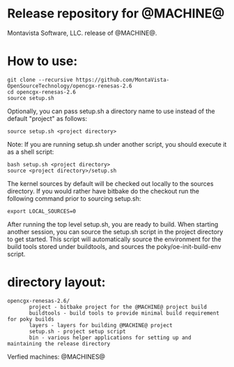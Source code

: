 # Release repository for @MACHINE@

Montavista Software, LLC. release of @MACHINE@. 

How to use:
==========
```
git clone --recursive https://github.com/MontaVista-OpenSourceTechnology/opencgx-renesas-2.6
cd opencgx-renesas-2.6
source setup.sh
```
Optionally, you can pass setup.sh a directory name to use instead of the
default "project" as follows:

```
source setup.sh <project directory>
```
Note: If you are running setup.sh under another script, you should execute it
as a shell script:

```
bash setup.sh <project directory>
source <project directory>/setup.sh
```
The kernel sources by default will be checked out locally to the sources
directory. If you would rather have bitbake do the checkout run the following
command prior to sourcing setup.sh:

```
export LOCAL_SOURCES=0
```

After running the top level setup.sh, you are ready to build. When starting
another session, you can source the setup.sh script in the project directory
to get started. This script will automatically source the environment for
the build tools stored under buildtools, and sources the 
poky/oe-init-build-env script.

directory layout:
================
```
opencgx-renesas-2.6/
       project - bitbake project for the @MACHINE@ project build
       buildtools - build tools to provide minimal build requirement for poky builds
       layers - layers for building @MACHINE@ project
       setup.sh - project setup script
       bin - various helper applications for setting up and maintaining the release directory
```

Verfied machines: @MACHINES@
